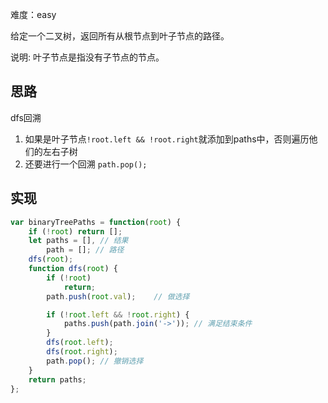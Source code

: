 难度：easy

给定一个二叉树，返回所有从根节点到叶子节点的路径。

说明: 叶子节点是指没有子节点的节点。

## 思路
dfs回溯
1. 如果是叶子节点`!root.left && !root.right`就添加到paths中，否则遍历他们的左右子树
2. 还要进行一个回溯 `path.pop();`

## 实现
```javascript
var binaryTreePaths = function(root) {
    if (!root) return [];
    let paths = [], // 结果
        path = []; // 路径
    dfs(root);
    function dfs(root) {
        if (!root) 
            return;
        path.push(root.val);    // 做选择

        if (!root.left && !root.right) {
            paths.push(path.join('->')); // 满足结束条件
        }
        dfs(root.left);
        dfs(root.right);
        path.pop(); // 撤销选择
    }
    return paths;
};
```